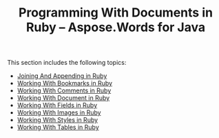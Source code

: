 ﻿---
title: Programming With Documents in Ruby – Aspose.Words for Java
articleTitle: Programming With Documents in Ruby
linktitle: Programming With Documents in Ruby
description: "Working With Documents using Ruby."
type: docs
weight: 20
url: /java/programming-with-documents-in-ruby/
---

This section includes the following topics:

- [Joining And Appending in Ruby](/words/java/joining-and-appending-in-ruby/)
- [Working With Bookmarks in Ruby](/words/java/working-with-bookmarks-ruby/)
- [Working With Comments in Ruby](/words/java/working-with-comments-in-ruby/)
- [Working With Document in Ruby](/words/java/working-with-document-in-ruby/)
- [Working With Fields in Ruby](/words/java/working-with-fields-in-ruby/)
- [Working With Images in Ruby](/words/java/working-with-images-in-ruby/)
- [Working With Styles in Ruby](/words/java/working-with-styles-in-ruby/)
- [Working With Tables in Ruby](/words/java/working-with-tables-in-ruby/)
